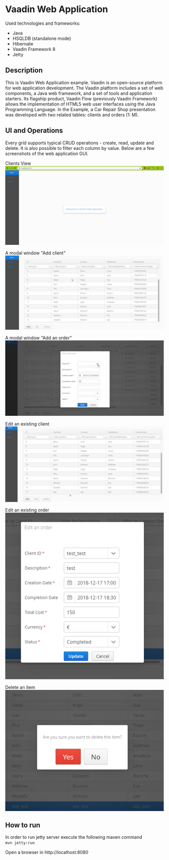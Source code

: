 # Vaadin Web Application

Used technologies and frameworks:
- Java
- HSQLDB (standalone mode)
- Hibernate
- Vaadin Framework 8
- Jetty

## Description

This is Vaadin Web Application example. Vaadin is an open-source platform for web application development. The Vaadin platform includes a set of web components, a Java web framework, and a set of tools and application starters. Its flagship product, Vaadin Flow (previously Vaadin Framework) allows the implementation of HTML5 web user interfaces using the Java Programming Language.
In the Example, a Car Repair Shop presentation was developed with two related tables: clients and orders (1: M).

## UI and Operations

Every grid supports typical CRUD operations - create, read, update and delete. It is also possible to filter each column by value.
Below are a few screenshots of the web application GUI.

Clients View  
![Clients View](https://github.com/Usertiron/VaadinWebApplication/blob/master/screenshots/ClientsView.gif)



A modal window "Add client"  
![Add a client](https://github.com/Usertiron/VaadinWebApplication/blob/master/screenshots/AddClient.gif)



A modal window "Add an order"  
![Add an order](https://github.com/Usertiron/VaadinWebApplication/blob/master/screenshots/AddAnOrder.gif)



Edit an existing client  
![Edit a client](https://github.com/Usertiron/VaadinWebApplication/blob/master/screenshots/EditTheClient.gif)



Edit an existing order  
![Edit an order](https://github.com/Usertiron/VaadinWebApplication/blob/master/screenshots/edit_order.PNG)



Delete an item  
![Delete](https://github.com/Usertiron/VaadinWebApplication/blob/master/screenshots/del.PNG)

## How to run

In order to run jetty server execute the following maven command  
```mvn jetty:run```

Open a browser in http://localhost:8080
